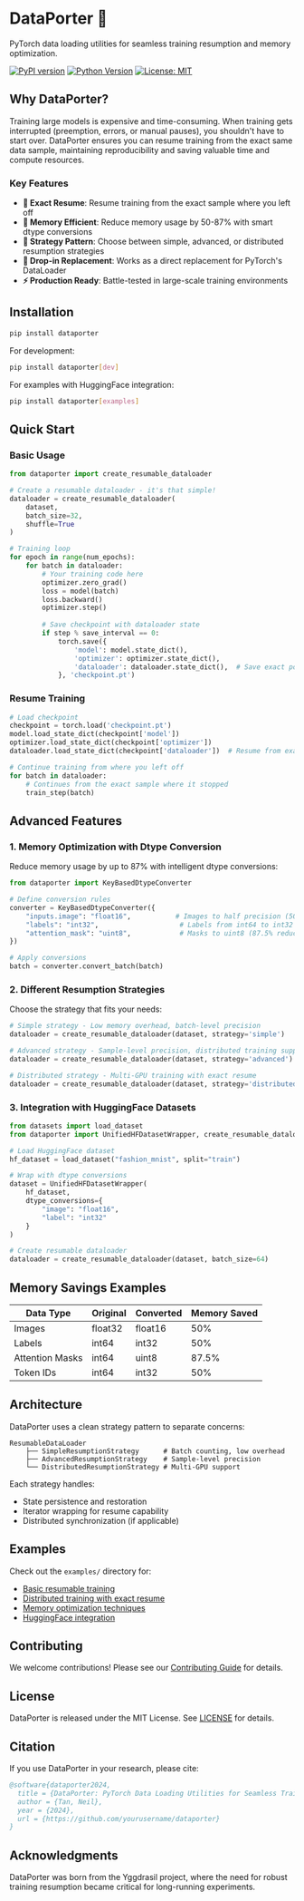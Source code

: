 # DataPorter 🚀

PyTorch data loading utilities for seamless training resumption and memory optimization.

[![PyPI version](https://badge.fury.io/py/dataporter.svg)](https://badge.fury.io/py/dataporter)
[![Python Version](https://img.shields.io/pypi/pyversions/dataporter.svg)](https://pypi.org/project/dataporter/)
[![License: MIT](https://img.shields.io/badge/License-MIT-yellow.svg)](https://opensource.org/licenses/MIT)

## Why DataPorter?

Training large models is expensive and time-consuming. When training gets interrupted (preemption, errors, or manual pauses), you shouldn't have to start over. DataPorter ensures you can resume training from the exact same data sample, maintaining reproducibility and saving valuable time and compute resources.

### Key Features

- **🔄 Exact Resume**: Resume training from the exact sample where you left off
- **💾 Memory Efficient**: Reduce memory usage by 50-87% with smart dtype conversions
- **🎯 Strategy Pattern**: Choose between simple, advanced, or distributed resumption strategies
- **🔧 Drop-in Replacement**: Works as a direct replacement for PyTorch's DataLoader
- **⚡ Production Ready**: Battle-tested in large-scale training environments

## Installation

```bash
pip install dataporter
```

For development:
```bash
pip install dataporter[dev]
```

For examples with HuggingFace integration:
```bash
pip install dataporter[examples]
```

## Quick Start

### Basic Usage

```python
from dataporter import create_resumable_dataloader

# Create a resumable dataloader - it's that simple!
dataloader = create_resumable_dataloader(
    dataset, 
    batch_size=32,
    shuffle=True
)

# Training loop
for epoch in range(num_epochs):
    for batch in dataloader:
        # Your training code here
        optimizer.zero_grad()
        loss = model(batch)
        loss.backward()
        optimizer.step()
        
        # Save checkpoint with dataloader state
        if step % save_interval == 0:
            torch.save({
                'model': model.state_dict(),
                'optimizer': optimizer.state_dict(),
                'dataloader': dataloader.state_dict(),  # Save exact position
            }, 'checkpoint.pt')
```

### Resume Training

```python
# Load checkpoint
checkpoint = torch.load('checkpoint.pt')
model.load_state_dict(checkpoint['model'])
optimizer.load_state_dict(checkpoint['optimizer'])
dataloader.load_state_dict(checkpoint['dataloader'])  # Resume from exact position

# Continue training from where you left off
for batch in dataloader:
    # Continues from the exact sample where it stopped
    train_step(batch)
```

## Advanced Features

### 1. Memory Optimization with Dtype Conversion

Reduce memory usage by up to 87% with intelligent dtype conversions:

```python
from dataporter import KeyBasedDtypeConverter

# Define conversion rules
converter = KeyBasedDtypeConverter({
    "inputs.image": "float16",           # Images to half precision (50% reduction)
    "labels": "int32",                    # Labels from int64 to int32 (50% reduction)
    "attention_mask": "uint8",            # Masks to uint8 (87.5% reduction!)
})

# Apply conversions
batch = converter.convert_batch(batch)
```

### 2. Different Resumption Strategies

Choose the strategy that fits your needs:

```python
# Simple strategy - Low memory overhead, batch-level precision
dataloader = create_resumable_dataloader(dataset, strategy='simple')

# Advanced strategy - Sample-level precision, distributed training support
dataloader = create_resumable_dataloader(dataset, strategy='advanced')

# Distributed strategy - Multi-GPU training with exact resume
dataloader = create_resumable_dataloader(dataset, strategy='distributed')
```

### 3. Integration with HuggingFace Datasets

```python
from datasets import load_dataset
from dataporter import UnifiedHFDatasetWrapper, create_resumable_dataloader

# Load HuggingFace dataset
hf_dataset = load_dataset("fashion_mnist", split="train")

# Wrap with dtype conversions
dataset = UnifiedHFDatasetWrapper(
    hf_dataset,
    dtype_conversions={
        "image": "float16",
        "label": "int32"
    }
)

# Create resumable dataloader
dataloader = create_resumable_dataloader(dataset, batch_size=64)
```

## Memory Savings Examples

| Data Type | Original | Converted | Memory Saved |
|-----------|----------|-----------|--------------|
| Images | float32 | float16 | 50% |
| Labels | int64 | int32 | 50% |
| Attention Masks | int64 | uint8 | 87.5% |
| Token IDs | int64 | int32 | 50% |

## Architecture

DataPorter uses a clean strategy pattern to separate concerns:

```
ResumableDataLoader
    ├── SimpleResumptionStrategy      # Batch counting, low overhead
    ├── AdvancedResumptionStrategy    # Sample-level precision
    └── DistributedResumptionStrategy # Multi-GPU support
```

Each strategy handles:
- State persistence and restoration
- Iterator wrapping for resume capability
- Distributed synchronization (if applicable)

## Examples

Check out the `examples/` directory for:
- [Basic resumable training](examples/basic_resume.py)
- [Distributed training with exact resume](examples/distributed_training.py)
- [Memory optimization techniques](examples/memory_optimization.py)
- [HuggingFace integration](examples/huggingface_integration.py)

## Contributing

We welcome contributions! Please see our [Contributing Guide](CONTRIBUTING.md) for details.

## License

DataPorter is released under the MIT License. See [LICENSE](LICENSE) for details.

## Citation

If you use DataPorter in your research, please cite:

```bibtex
@software{dataporter2024,
  title = {DataPorter: PyTorch Data Loading Utilities for Seamless Training},
  author = {Tan, Neil},
  year = {2024},
  url = {https://github.com/yourusername/dataporter}
}
```

## Acknowledgments

DataPorter was born from the Yggdrasil project, where the need for robust training resumption became critical for long-running experiments.